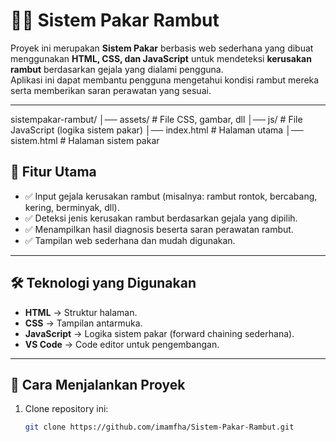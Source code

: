 # 🧑‍🦱 Sistem Pakar Rambut

Proyek ini merupakan **Sistem Pakar** berbasis web sederhana yang dibuat menggunakan **HTML, CSS, dan JavaScript** untuk mendeteksi **kerusakan rambut** berdasarkan gejala yang dialami pengguna.  
Aplikasi ini dapat membantu pengguna mengetahui kondisi rambut mereka serta memberikan saran perawatan yang sesuai.

---
sistempakar-rambut/
│── assets/        # File CSS, gambar, dll
│── js/            # File JavaScript (logika sistem pakar)
│── index.html     # Halaman utama
│── sistem.html    # Halaman sistem pakar


## 📌 Fitur Utama
- ✅ Input gejala kerusakan rambut (misalnya: rambut rontok, bercabang, kering, berminyak, dll).  
- ✅ Deteksi jenis kerusakan rambut berdasarkan gejala yang dipilih.  
- ✅ Menampilkan hasil diagnosis beserta saran perawatan rambut.  
- ✅ Tampilan web sederhana dan mudah digunakan.  

---

## 🛠️ Teknologi yang Digunakan
- **HTML** → Struktur halaman.  
- **CSS** → Tampilan antarmuka.  
- **JavaScript** → Logika sistem pakar (forward chaining sederhana).  
- **VS Code** → Code editor untuk pengembangan.  

---

## 🚀 Cara Menjalankan Proyek
1. Clone repository ini:
   ```bash
   git clone https://github.com/imamfha/Sistem-Pakar-Rambut.git
